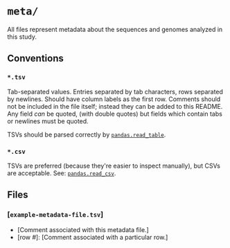 # `meta/` #

All files represent metadata about the sequences and genomes
analyzed in this study.

## Conventions ##
### `*.tsv` ###
Tab-separated values.
Entries separated by tab characters, rows separated by newlines.
Should have column labels as the first row.
Comments should not be included in the file itself;
instead they can be added to this README.
Any field _can_ be quoted, (with double quotes)
but fields which contain tabs or newlines must be quoted.

TSVs should be parsed correctly by
[`pandas.read_table`](http://pandas.pydata.org/pandas-docs/stable/generated/pandas.io.parsers.read_table.html).

### `*.csv` ###
TSVs are preferred (because they're easier to inspect manually),
but CSVs are acceptable.
See:
[`pandas.read_csv`](http://pandas.pydata.org/pandas-docs/stable/generated/pandas.io.parsers.read_csv.html).

## Files ##
### [`example-metadata-file.tsv`] ###

 -  [Comment associated with this metadata file.]
 -  [row #]: [Comment associated with a particular row.]

